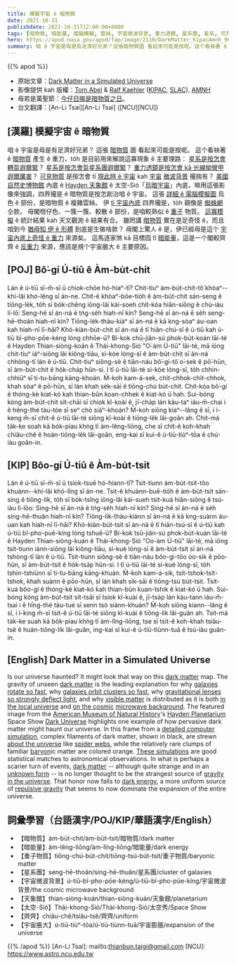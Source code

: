 ```yaml
---
title: 模擬宇宙 ê 暗物質
date: 2021-10-31
publishdate: 2021-10-31T12:00:00+0800
tags: [暗物質, 暗能量, 電腦模擬, 雲絲, 宇宙微波背景, 重力透鏡, 星系團, 星系, 可見物質, 重子物質, 重子, 天象館, 宇宙脹大]
hero: https://apod.nasa.gov/apod/fap/image/2110/DarkMatter_KipacAmnh_960.jpg
summary: 咱 ê 宇宙是毋是有足濟好兄弟？這張暗物質圖 看起來可能是按呢。這个看袂著 ê 暗物質 產生 ê 重力，to̍h 是目前用來解說這寡現象 ê 主要理路。
---
```


{{% apod %}}

- 原始文章：[Dark Matter in a Simulated Universe](https://apod.nasa.gov/apod/ap211031.html)
- 影像提供 kah 版權：[Tom Abel](https://kipac.stanford.edu/people/tom-abel) & [Ralf Kaehler](https://www.slac.stanford.edu/~kaehler/) ([KIPAC](https://kipac.stanford.edu/), [SLAC](https://www6.slac.stanford.edu/)), [AMNH](https://www.amnh.org/)
- 毋若是萬聖節：[今仔日嘛是暗物質之日](https://www.darkmatterday.com/)。
- 台文翻譯：[An-Li Tsai][An-Li Tsai] ([NCU][NCU])

## [漢羅] 模擬宇宙 ê 暗物質
咱 ê 宇宙是毋是有足濟好兄弟？
這張 [暗物質][dark matter 1] 圖 看起來可能是按呢。
這个看袂著 ê [暗物質][dark matter 2] 產生 ê 重力，to̍h 是目前用來解說這寡現象 ê 主要理路：
[星系是按怎會轉踅遐爾緊][galaxies rotate so fast]？
[星系是按怎會踅星系團遐爾緊][galaxies orbit clusters so fast]？
[重力透鏡是按怎會 kā 光線拗彎甲遐爾厲害][gravitational lenses so strongly deflect light]？
[可見物質][visible matter] 是按怎會 tī [現此時 ê 宇宙][in the local universe] kah [宇宙][on the cosmic] [微波背景][microwave background] 攏揣有？
[美國自然史博物館][American Museum of Natural History] 內底 ê [Hayden 天象館][Hayden Planetarium] ê 太空-Sió「[烏暗宇宙][Dark Universe]」內底，嘛用這張影像來強調，四界攏是 ê 暗物質是按怎創治咱 ê 宇宙。
這張 [詳細 ê 電腦模擬圖][detailed computer simulation] 烏色 ê 部份，是暗物質 ê 複雜雲絲。
伊 [tī 宇宙內底][about the universe] 四界攏是，to̍h 親像是 [蜘蛛網][spider webs] 仝款。
毋閣柑仔色、一簇一簇、較散 ê 部份，是咱較熟似 ê [重子][baryon] 物質。
[這寡模擬][These simulations] ê 統計結果 kah 天文觀測 ê 結果有合。
雖罔講 [暗物質][dark matter 3] 實在是足奇怪 ê，而且咱到今 [猶毋知 伊 ê 形體][unknown form] 到底是生做啥款？
毋閣上驚人 ê 是，伊已經毋是這个 [宇宙內底上奇怪 ê 重力][gravity in the universe] 來源矣。
這馬逐家煞 kā 目標囥 tī [暗能量][dark energy]，這是一个閣較齊齊 ê [反重力][repulsive gravity] 來源，應該是規个宇宙脹大 ê 主要原因。

## [POJ] Bô͘-gí Ú-tiū ê Àm-bu̍t-chit
Lán ê ú-tiū sī-m̄-sī ū chiok-chōe hó-hiaⁿ-tī?
Chit-tiuⁿ àm-bu̍t-chit-tô͘ khòaⁿ--khí-lâi khó-lêng sī án-ne.
Chit-ê khòaⁿ-bōe-tio̍h ê àm-bu̍t-chit sán-seng ê tiōng-le̍k, to̍h sī bo̍k-chêng iōng-lâi kái-soeh chit-kóa hiān-siōng ê chú-iàu lí-lō͘:
Seng-hē sī án-ná ē tńg-se̍h hiah-nī kín?
Seng-hē sī án-ná ē se̍h seng-hē-thoân hiah-nī kín?
Tiōng-le̍k-thàu-kiàⁿ sī án-ná ē kā kng-sòaⁿ áu-oan kah hiah-nī lī-hāi?
Khó-kiàn-bu̍t-chit sī án-ná ē tī hiān-chú-sî ê ú-tiū kah ú-tiū bî-pho-pōe-kéng lóng chhōe-ū?
Bí-kok chū-jiân-sú phok-bu̍t-koán lāi-té ê Hayden Thian-siòng-koán ê Thài-khong-Sió "O͘-àm Ú-tiū" lāi-té, mā iōng chit-tiuⁿ iáⁿ-siōng lâi kiông-tiāu, sì-kòe lóng-sī ê àm-bu̍t-chit sī án-ná chhòng-tī lán ê ú-tiū.
Chit-tiuⁿ siông-sè ê tiān-náu bô͘-gí-tô͘ o͘-sek ê pō͘-hūn, sī àm-bu̍t-chit ê ho̍k-cha̍p hûn-si.
I tī ú-tiū lāi-té sì-kòe lóng-sī, to̍h chhin-chhiūⁿ sī ti-tu-bāng kāng-khoán.
M̄-koh kam-á-sek, chi̍t-chhok-chi̍t-chhok, khah sòaⁿ ê pō͘-hūn, sī lán khah se̍k-sāi ê tiōng-chú bu̍t-chit.
Chit-kóa bô͘-gí ê thóng-kè kiat-kó kah thian-bûn koan-chhek ê kiat-kó ū hah.
Sui-bóng kóng àm-bu̍t-chit si̍t-chāi sī chiok kî-koài ê, jī-cha̍p lán kàu-taⁿ iáu-m̄-chai i ê hêng-thé tàu-tóe sī seⁿ chò siáⁿ-khoán?
M̄-koh siōng kiaⁿ--lâng ê sī, i í-keng m̄-sī chit-ê ú-tiū lāi-té siōng kî-koài ê tiōng-le̍k lâi-goân ah.
Chit-má ta̍k-ke soah kā bo̍k-piau khǹg tī àm-lêng-liōng, che sī chi̍t-ê koh-khah chiâu-chê ê hoán-tiōng-le̍k lâi-goân, eng-kai sī kui-ê ú-tiū-tiùⁿ-tōa ê chú-iàu goân-in.

## [KIP] Bôo-gí Ú-tiū ê Àm-bu̍t-tsit
Lán ê ú-tiū sī-m̄-sī ū tsiok-tsuē hó-hiann-tī?
Tsit-tiunn àm-bu̍t-tsit-tôo khuànn--khí-lâi khó-lîng sī án-ne.
Tsit-ê khuànn-buē-tio̍h ê àm-bu̍t-tsit sán-sing ê tiōng-li̍k, to̍h sī bo̍k-tsîng iōng-lâi kái-sueh tsit-kuá hiān-siōng ê tsú-iàu lí-lōo:
Sing-hē sī án-ná ē tńg-se̍h hiah-nī kín?
Sing-hē sī án-ná ē se̍h sing-hē-thuân hiah-nī kín?
Tiōng-li̍k-thàu-kiànn sī án-ná ē kā kng-suànn áu-uan kah hiah-nī lī-hāi?
Khó-kiàn-bu̍t-tsit sī án-ná ē tī hiān-tsú-sî ê ú-tiū kah ú-tiū bî-pho-puē-kíng lóng tshuē-ū?
Bí-kok tsū-jiân-sú phok-bu̍t-kuán lāi-té ê Hayden Thian-siòng-kuán ê Thài-khong-Sió "Oo-àm Ú-tiū" lāi-té, mā iōng tsit-tiunn iánn-siōng lâi kiông-tiāu, sì-kuè lóng-sī ê àm-bu̍t-tsit sī án-ná tshòng-tī lán ê ú-tiū.
Tsit-tiunn siông-sè ê tiān-náu bôo-gí-tôo oo-sik ê pōo-hūn, sī àm-bu̍t-tsit ê ho̍k-tsa̍p hûn-si.
I tī ú-tiū lāi-té sì-kuè lóng-sī, to̍h tshin-tshiūnn sī ti-tu-bāng kāng-khuán.
M̄-koh kam-á-sik, tsi̍t-tshok-tsi̍t-tshok, khah suànn ê pōo-hūn, sī lán khah si̍k-sāi ê tiōng-tsú bu̍t-tsit.
Tsit-kuá bôo-gí ê thóng-kè kiat-kó kah thian-bûn kuan-tshik ê kiat-kó ū hah.
Sui-bóng kóng àm-bu̍t-tsit si̍t-tsāi sī tsiok kî-kuài ê, jī-tsa̍p lán kàu-tann iáu-m̄-tsai i ê hîng-thé tàu-tué sī senn tsò siánn-khuán?
M̄-koh siōng kiann--lâng ê sī, i í-king m̄-sī tsit-ê ú-tiū lāi-té siōng kî-kuài ê tiōng-li̍k lâi-guân ah.
Tsit-má ta̍k-ke suah kā bo̍k-piau khǹg tī àm-lîng-liōng, tse sī tsi̍t-ê koh-khah tsiâu-tsê ê huán-tiōng-li̍k lâi-guân, ing-kai sī kui-ê ú-tiū-tiùnn-tuā ê tsú-iàu guân-in.

## [English] Dark Matter in a Simulated Universe
Is our universe haunted?
It might look that way on this [dark matter][dark matter 1] map.
The gravity of unseen [dark matter][dark matter 2] is the leading explanation for why [galaxies rotate so fast][galaxies rotate so fast], why [galaxies orbit clusters so fast][galaxies orbit clusters so fast], why [gravitational lenses so strongly deflect light][gravitational lenses so strongly deflect light], and why [visible matter][visible matter] is distributed as it is both [in the local universe][in the local universe] and [on the cosmic][on the cosmic] [microwave background][microwave background].
The featured image from the [American Museum of Natural History][American Museum of Natural History]'s [Hayden Planetarium][Hayden Planetarium] Space Show [Dark Universe] highlights one example of how pervasive dark matter might haunt our universe.
In this frame from a [detailed computer simulation][detailed computer simulation], complex filaments of dark matter, shown in black, are strewn [about the universe][about the universe] like [spider webs][spider webs], while the relatively rare clumps of familiar [baryon][baryon]ic matter are colored orange.
[These simulations][These simulations] are good statistical matches to astronomical observations.
In what is perhaps a scarier turn of events, [dark matter][dark matter 3] -- although quite strange and in an [unknown form][unknown form] -- is no longer thought to be the strangest source of [gravity in the universe][gravity in the universe].
That honor now falls to [dark energy][dark energy], a more uniform source of [repulsive gravity][repulsive gravity] that seems to now dominate the expansion of the entire universe.



## 詞彙學習（台語漢字/POJ/KIP/華語漢字/English）
- 【暗物質】àm-bu̍t-chit/àm-bu̍t-tsit/暗物質/dark matter
- 【暗能量】àm-lêng-liōng/àm-lîng-liōng/暗能量/dark energy
- 【重子物質】tiōng-chú-bu̍t-chit/tiōng-tsú-bu̍t-tsit/重子物質/baryonic matter
- 【星系團】seng-hē-thoân/sing-hē-thuân/星系團/cluster of galaxies
- 【宇宙微波背景】ú-tiū-bî-pho-pōe-kéng/ú-tiū-bî-pho-pūe-kíng/宇宙微波背景/the cosmic microwave background
- 【天象館】thian-siòng-koán/thian-siòng-kuán/天象館/planetarium
- 【太空-Sió】Thài-khong-Sió/Thài-khong-Sió/太空秀/Space Show
- 【齊齊】chiâu-chê/tsiâu-tsê/齊齊/uniform
- 【宇宙脹大】ú-tiū-tiùⁿ-tōa/ú-tiū-tiùnn-tuā/宇宙膨脹/expansion of the universe

{{% /apod %}}
[An-Li Tsai]: mailto:thianbun.taigi@gmail.com
[NCU]: https://www.astro.ncu.edu.tw

[copyright]: https://apod.nasa.gov/apod/fap/lib/about_apod.html#srapply

[dark matter 1]:https://www.nasa.gov/audience/forstudents/9-12/features/what-is-dark-matter.html
[dark matter 2]:https://chandra.harvard.edu/xray_astro/dark_matter/
[galaxies rotate so fast]:http://ircamera.as.arizona.edu/NatSci102/NatSci/lectures/darkmatter.htm
[galaxies orbit clusters so fast]:https://medium.com/starts-with-a-bang/galaxy-clusters-prove-dark-matters-existence-fd962c979458
[gravitational lenses so strongly deflect light]:https://www.lsst.org/sites/default/files/img/xxnyt.jpg
[visible matter]:https://apod.nasa.gov/apod/ap140512.html
[in the local universe]:https://w.astro.berkeley.edu/~mwhite/models.html
[on the cosmic]:http://background.uchicago.edu/~whu/intermediate/driving2.html
[microwave background]:https://apod.nasa.gov/apod/ap130325.html
[American Museum of Natural History]:https://www.amnh.org/
[Hayden Planetarium]:https://www.amnh.org/research/hayden-planetarium
[Dark Universe]:https://www.amnh.org/exhibitions/space-show/dark-universe/
[detailed computer simulation]:https://www.youtube.com/watch?v=zEEg1XkbXDo
[about the universe]:https://apod.nasa.gov/apod/ap111003.html
[spider webs]:https://www.badspiderbites.com/giant-spider-web/
[baryon]:https://en.wikipedia.org/wiki/Baryon
[These simulations]:https://www.slac.stanford.edu/~kaehler/homepage/visualizations/dark-matter.html
[dark matter 3]:https://en.wikipedia.org/wiki/Dark_matter
[unknown form]:https://home.cern/science/physics/dark-matter
[gravity in the universe]:https://ui.adsabs.harvard.edu/abs/2008AmJPh..76..265N/abstract
[dark energy]:https://science.nasa.gov/astrophysics/focus-areas/what-is-dark-energy
[repulsive gravity]:http://www.preposterousuniverse.com/blog/2013/11/16/why-does-dark-energy-make-the-universe-accelerate/
